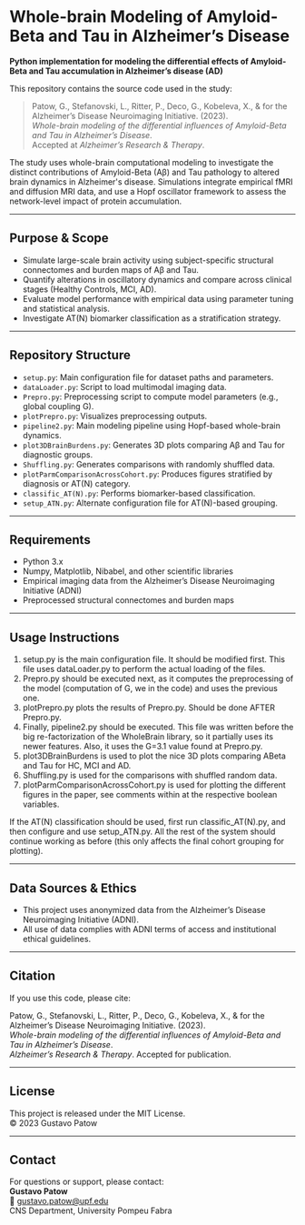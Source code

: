 # Whole-brain Modeling of Amyloid-Beta and Tau in Alzheimer’s Disease

**Python implementation for modeling the differential effects of Amyloid-Beta and Tau accumulation in Alzheimer’s disease (AD)**

This repository contains the source code used in the study:

> Patow, G., Stefanovski, L., Ritter, P., Deco, G., Kobeleva, X., & for the Alzheimer’s Disease Neuroimaging Initiative. (2023).  
> *Whole-brain modeling of the differential influences of Amyloid-Beta and Tau in Alzheimer’s Disease*.  
> Accepted at *Alzheimer’s Research & Therapy*.

The study uses whole-brain computational modeling to investigate the distinct contributions of Amyloid-Beta (Aβ) and Tau pathology to altered brain dynamics in Alzheimer's disease. Simulations integrate empirical fMRI and diffusion MRI data, and use a Hopf oscillator framework to assess the network-level impact of protein accumulation.

---

## Purpose & Scope

- Simulate large-scale brain activity using subject-specific structural connectomes and burden maps of Aβ and Tau.
- Quantify alterations in oscillatory dynamics and compare across clinical stages (Healthy Controls, MCI, AD).
- Evaluate model performance with empirical data using parameter tuning and statistical analysis.
- Investigate AT(N) biomarker classification as a stratification strategy.

---

## Repository Structure

- `setup.py`: Main configuration file for dataset paths and parameters.
- `dataLoader.py`: Script to load multimodal imaging data.
- `Prepro.py`: Preprocessing script to compute model parameters (e.g., global coupling G).
- `plotPrepro.py`: Visualizes preprocessing outputs.
- `pipeline2.py`: Main modeling pipeline using Hopf-based whole-brain dynamics.
- `plot3DBrainBurdens.py`: Generates 3D plots comparing Aβ and Tau for diagnostic groups.
- `Shuffling.py`: Generates comparisons with randomly shuffled data.
- `plotParmComparisonAcrossCohort.py`: Produces figures stratified by diagnosis or AT(N) category.
- `classific_AT(N).py`: Performs biomarker-based classification.
- `setup_ATN.py`: Alternate configuration file for AT(N)-based grouping.

---

## Requirements

- Python 3.x
- Numpy, Matplotlib, Nibabel, and other scientific libraries
- Empirical imaging data from the Alzheimer’s Disease Neuroimaging Initiative (ADNI)
- Preprocessed structural connectomes and burden maps

---

## Usage Instructions

1. setup.py is the main configuration file. It should be modified first. This file uses dataLoader.py to perform the actual loading of the files.
2. Prepro.py should be executed next, as it computes the preprocessing of the model (computation of G, we in the code) and uses the previous one.
3. plotPrepro.py plots the results of Prepro.py. Should be done AFTER Prepro.py.
4. Finally, pipeline2.py should be executed. This file was written before the big re-factorization of the WholeBrain library, so it partially uses its newer features. Also, it uses the G=3.1 value found at Prepro.py.
5. plot3DBrainBurdens is used to plot the nice 3D plots comparing ABeta and Tau for HC, MCI and AD.
6. Shuffling.py is used for the comparisons with shuffled random data.
7. plotParmComparisonAcrossCohort.py is used for plotting the different figures in the paper, see comments within at the respective boolean variables.

If the AT(N) classification should be used, first run classific_AT(N).py, and then configure and use setup_ATN.py. All the rest of the system should continue working as before (this only affects the final cohort grouping for plotting).

---

## Data Sources & Ethics

- This project uses anonymized data from the Alzheimer’s Disease Neuroimaging Initiative (ADNI).
- All use of data complies with ADNI terms of access and institutional ethical guidelines.

---

## Citation

If you use this code, please cite:

Patow, G., Stefanovski, L., Ritter, P., Deco, G., Kobeleva, X., & for the Alzheimer’s Disease Neuroimaging Initiative. (2023).  
*Whole-brain modeling of the differential influences of Amyloid-Beta and Tau in Alzheimer’s Disease*.  
*Alzheimer’s Research & Therapy*. Accepted for publication.

---

## License

This project is released under the MIT License.  
© 2023 Gustavo Patow

---

## Contact

For questions or support, please contact:  
**Gustavo Patow**  
📧 [gustavo.patow@upf.edu](mailto:gustavo.patow@upf.edu)  
CNS Department, University Pompeu Fabra

